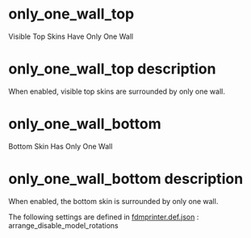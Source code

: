 # only_one_wall_top 

Visible Top Skins Have Only One Wall


# only_one_wall_top description
When enabled, visible top skins are surrounded by only one wall.


# only_one_wall_bottom
Bottom Skin Has Only One Wall


# only_one_wall_bottom description
When enabled, the bottom skin is surrounded by only one wall.

The following settings are defined in [fdmprinter.def.json](https://github.com/smartavionics/Cura/blob/mb-master/resources/definitions/fdmprinter.def.json) : arrange_disable_model_rotations

